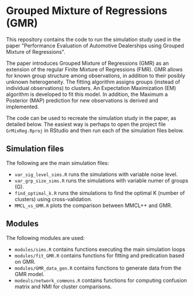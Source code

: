 # Grouped Mixture of Regressions (GMR)

This repository contains the code to run the simulation study used in the paper "Performance Evaluation of Automotive
Dealerships using Grouped Mixture of Regressions".

The paper introduces Grouped Mixture of Regressions (GMR) as an extension of the regular Finite Mixture of Regressions (FMR). GMR allows for known group structure among observations, in addition to their posibly unknown heterogeneity. The fitting algorithm assigns groups (instead of individual observations) to clusters. An Expectation Maximization (EM) algorithm is developed  to fit this model. In addition, the Maximum a Posterior (MAP) prediction for new observations is derived and implemented. 

The code can be used to recreate the simulation study in the paper, as detailed below. The easiest way is perhaps to open  the project file `GrMixReg.Rproj` in RStudio and then run each of the simulation files below.

## Simulation files
The following are the main simulation files:

* `var_sig_level_sims.R` runs the simulations with variable noise level.
* `var_grp_size_sims.R` runs the simulations with variable numer of groups (G).
* `find_optimal_k.R` runs the simulations to find the optimal K (number of clusters) using cross-validation.
* `MMCL_vs_GMR.R` plots the comparison between MMCL++ and GMR. 

## Modules
The following modules are used:

* `modules/sims.R` contains functions executing the main simulation loops
* `modules/fit_GMR.R` contains functions for fitting and predication based on GMR.
* `modules/GMR_data_gen.R` contains functions to generate data from the GMR model.
* `modeuls/network_commons.R` contains functions for computing confusion matrix and NMI for cluster comparisons.




